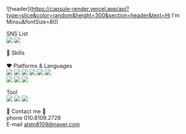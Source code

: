 <!-- https://capsule-render.vercel.app/api? -->
![header](https://capsule-render.vercel.app/api?type=slice&color=random&height=300&section=header&text=Hi I'm Minsu&fontSize=80)

<!-- 
<a href="버튼을 눌렀을 때 이동할 링크" target="_blank"><img src="https://img.shields.io/badge/이름-색상코드?style=flat-square&logo=로고명&logoColor=로고색"/></a>
-->

SNS List<br>
<a href="https://www.notion.so/Notion-95df03ab39ad43cda331963bb76b8e03" target="_blank"><img src="https://img.shields.io/badge/Notion-000000?style=flat-square&logo=Notion&logoColor=white"/></a>
<a href="https://www.notion.so/Notion-95df03ab39ad43cda331963bb76b8e03" target="_blank"><img src="https://img.shields.io/badge/Gmail-EA4335?style=flat-square&logo=alstn8109@naver.com&logoColor=white"/></a>


💪 Skills <br><br>:heart:
Platforms & Languages<br>
<img src="https://img.shields.io/badge/JAVA-0B4EA2?style=flat-square&logo=&logoColor=white"/>
<img src="https://img.shields.io/badge/JavaScript-F7DF1E?style=flat-square&logo=javascript&logoColor=white"/>
<img src="https://img.shields.io/badge/jQuery-0769AD?style=flat-square&logo=#0769AD&logoColor=white"/>
<img src="https://img.shields.io/badge/Spring-6DB33F?style=flat-square&logo=Spring&logoColor=white"/>
<img src="https://img.shields.io/badge/Oracle-F80000?style=flat-square&logo=Oracle&logoColor=white"/>
<img src="https://img.shields.io/badge/Python-3776AB?style=flat-square&logo=Python&logoColor=white"/>
<br>
<img src="https://img.shields.io/badge/HTML-E34F26?style=flat-square&logo=HTML5&logoColor=white"/>
<img src="https://img.shields.io/badge/CSS-1572B6?style=flat-square&logo=CSS3&logoColor=white"/>
<img src="https://img.shields.io/badge/Bootstrap-7952B3?style=flat-square&logo=Bootstrap&logoColor=white"/>

Tool<br>
<img src="https://img.shields.io/badge/GitHub-181717?style=flat-square&logo=GitHub&logoColor=white"/>
<img src="https://img.shields.io/badge/Visual Studio Code-007ACC?style=flat-square&logo=Visual Studio Code&logoColor=white"/>
<img src="https://img.shields.io/badge/Eclipse IDE-2C2255?style=flat-square&logo=Eclipse IDE&logoColor=white"/>


💬 Contact me 💬<br>
phone 010.8109.2728<br>
E-mail alstn8109@naver.com



<!--
**minsu2728/minsu2728** is a ✨ _special_ ✨ repository because its `README.md` (this file) appears on your GitHub profile.

Here are some ideas to get you started:

- 🔭 I’m currently working on ...
- 🌱 I’m currently learning ...
- 👯 I’m looking to collaborate on ...
- 🤔 I’m looking for help with ...
- 💬 Ask me about ...
- 📫 How to reach me: ...
- 😄 Pronouns: ...
- ⚡ Fun fact: ...
-->
